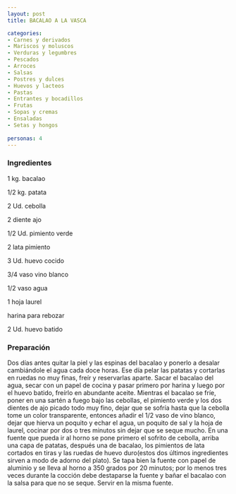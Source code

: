 ```yaml
---
layout: post
title: BACALAO A LA VASCA

categories:
- Carnes y derivados
- Mariscos y moluscos
- Verduras y legumbres
- Pescados
- Arroces
- Salsas
- Postres y dulces
- Huevos y lacteos
- Pastas
- Entrantes y bocadillos
- Frutas
- Sopas y cremas
- Ensaladas
- Setas y hongos
 
personas: 4 
---
```

<h3>Ingredientes</h3>
1 kg. bacalao

1/2 kg. patata

2 Ud. cebolla

2 diente ajo

1/2 Ud. pimiento verde

2 lata pimiento

3 Ud. huevo cocido

3/4 vaso vino blanco

1/2 vaso agua

1 hoja laurel

harina para rebozar

2 Ud. huevo batido

<h3>Preparación</h3>
Dos días antes quitar la piel y las espinas del bacalao y ponerlo a desalar cambiándole el agua cada doce horas. Ese día pelar las patatas y cortarlas en ruedas no muy finas, freír y reservarlas aparte. Sacar el bacalao del agua, secar con un papel de cocina y pasar primero por harina y luego por el huevo batido, freírlo en abundante aceite. Mientras el bacalao se fríe, poner en una sartén a fuego bajo las cebollas, el pimiento verde y los dos dientes de ajo picado todo muy fino, dejar que se sofría hasta que la cebolla tome un color transparente, entonces añadir el 1/2 vaso de vino blanco, dejar que hierva un poquito y echar el agua, un poquito de sal y la hoja de laurel, cocinar por dos o tres minutos sin dejar que se seque mucho. En una fuente que pueda ir al horno se pone primero el sofrito de cebolla, arriba una capa de patatas, después una de bacalao, los pimientos de lata cortados en tiras y las ruedas de huevo duro(estos dos últimos ingredientes sirven a modo de adorno del plato). Se tapa bien la fuente con papel de aluminio y se lleva al horno a 350 grados por 20 minutos; por lo menos tres veces durante la cocción debe destaparse la fuente y bañar el bacalao con la salsa para que no se seque. Servir en la misma fuente.

